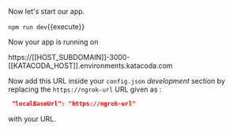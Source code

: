 Now let's start our app. 

`npm run dev`{{execute}} 

Now your app is running on 

https://[[HOST_SUBDOMAIN]]-3000-[[KATACODA_HOST]].environments.katacoda.com 

Now add this URL inside your `config.json` *development* section by replacing the `https://ngrok-url` URL given as : 
```json
 "localBaseUrl": "https://ngrok-url"
```  
with your URL. 